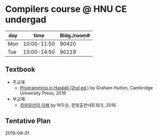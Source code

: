 # Compilers course @ HNU CE undergad
| day |   time      | Bldg./room#  |
|-----|-------------|--------------|
| Mon | 10:00-11:50 | 90420        |
| Tue | 13:00-14:50 | 90119        |

## Textbook
* 주교재
    - [Programming in Haskell (2nd ed.)](http://www.cs.nott.ac.uk/~pszgmh/pih.html) by Graham Hutton, Cambridge University Press, 2016
* 부교재:
    - [컴파일러의 이해](http://www.hanbit.co.kr/store/books/look.php?p_code=B4565472056) by 박두순, 한빛출판네트워크, 2016


## Tentative Plan
2019-09-01
